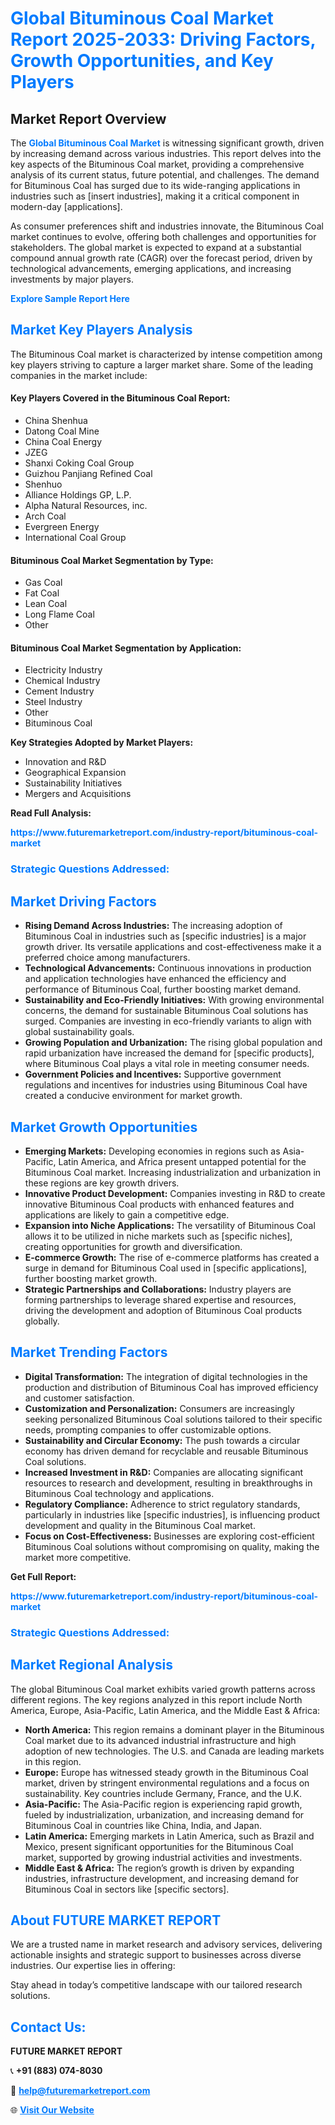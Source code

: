 <h1 style="color: #007BFF;">Global Bituminous Coal Market Report 2025-2033: Driving Factors, Growth Opportunities, and Key Players</h1>

<section id="overview">
<h2>Market Report Overview</h2>
<p>The <a href="https://www.futuremarketreport.com/industry-report/bituminous-coal-market" style="color: #007BFF; text-decoration: none;"><strong>Global Bituminous Coal Market</strong></a> is witnessing significant growth, driven by increasing demand across various industries. This report delves into the key aspects of the Bituminous Coal market, providing a comprehensive analysis of its current status, future potential, and challenges. The demand for Bituminous Coal has surged due to its wide-ranging applications in industries such as [insert industries], making it a critical component in modern-day [applications].</p>
<p>As consumer preferences shift and industries innovate, the Bituminous Coal market continues to evolve, offering both challenges and opportunities for stakeholders. The global market is expected to expand at a substantial compound annual growth rate (CAGR) over the forecast period, driven by technological advancements, emerging applications, and increasing investments by major players.</p>
</section>

<section id="overview">
<p><a href="https://www.futuremarketreport.com/request-sample/reportId=120096" style="color: #007BFF; text-decoration: none;"><strong>Explore Sample Report Here</strong></a></p>
</section>

<section id="key-players">
<h2 style="color: #007BFF;">Market Key Players Analysis</h2>
<p>The Bituminous Coal market is characterized by intense competition among key players striving to capture a larger market share. Some of the leading companies in the market include:</p>
<h4>Key Players Covered in the Bituminous Coal Report:</h4>
<ul><li>China Shenhua</li><li>Datong Coal Mine</li><li>China Coal Energy</li><li>JZEG</li><li>Shanxi Coking Coal Group</li><li>Guizhou Panjiang Refined Coal</li><li>Shenhuo</li><li>Alliance Holdings GP, L.P.</li><li>Alpha Natural Resources, inc.</li><li>Arch Coal</li><li>Evergreen Energy</li><li>International Coal Group</li></ul>
<h4>Bituminous Coal Market Segmentation by Type:</h4>
<ul><li>Gas Coal</li><li>Fat Coal</li><li>Lean Coal</li><li>Long Flame Coal</li><li>Other</li></ul>

<h4>Bituminous Coal Market Segmentation by Application:</h4>
<ul><li>Electricity Industry</li><li>Chemical Industry</li><li>Cement Industry</li><li>Steel Industry</li><li>Other</li><li>Bituminous Coal</li></ul>
<p><strong>Key Strategies Adopted by Market Players:</strong></p>
<ul>
<li>Innovation and R&D</li>
<li>Geographical Expansion</li>
<li>Sustainability Initiatives</li>
<li>Mergers and Acquisitions</li>
</ul>
</section>

<section>
<p><strong>Read Full Analysis: </strong></p><a href="https://www.futuremarketreport.com/industry-report/bituminous-coal-market" style="color: #007BFF; text-decoration: none;"><strong>https://www.futuremarketreport.com/industry-report/bituminous-coal-market</strong></a>
<h3 style="color: #007BFF;">Strategic Questions Addressed:</h3>
</section>

<section id="driving-factors">
<h2 style="color: #007BFF;">Market Driving Factors</h2>
<ul>
<li><strong>Rising Demand Across Industries:</strong> The increasing adoption of Bituminous Coal in industries such as [specific industries] is a major growth driver. Its versatile applications and cost-effectiveness make it a preferred choice among manufacturers.</li>
<li><strong>Technological Advancements:</strong> Continuous innovations in production and application technologies have enhanced the efficiency and performance of Bituminous Coal, further boosting market demand.</li>
<li><strong>Sustainability and Eco-Friendly Initiatives:</strong> With growing environmental concerns, the demand for sustainable Bituminous Coal solutions has surged. Companies are investing in eco-friendly variants to align with global sustainability goals.</li>
<li><strong>Growing Population and Urbanization:</strong> The rising global population and rapid urbanization have increased the demand for [specific products], where Bituminous Coal plays a vital role in meeting consumer needs.</li>
<li><strong>Government Policies and Incentives:</strong> Supportive government regulations and incentives for industries using Bituminous Coal have created a conducive environment for market growth.</li>
</ul>
</section>

<section id="growth-opportunities">
<h2 style="color: #007BFF;">Market Growth Opportunities</h2>
<ul>
<li><strong>Emerging Markets:</strong> Developing economies in regions such as Asia-Pacific, Latin America, and Africa present untapped potential for the Bituminous Coal market. Increasing industrialization and urbanization in these regions are key growth drivers.</li>
<li><strong>Innovative Product Development:</strong> Companies investing in R&D to create innovative Bituminous Coal products with enhanced features and applications are likely to gain a competitive edge.</li>
<li><strong>Expansion into Niche Applications:</strong> The versatility of Bituminous Coal allows it to be utilized in niche markets such as [specific niches], creating opportunities for growth and diversification.</li>
<li><strong>E-commerce Growth:</strong> The rise of e-commerce platforms has created a surge in demand for Bituminous Coal used in [specific applications], further boosting market growth.</li>
<li><strong>Strategic Partnerships and Collaborations:</strong> Industry players are forming partnerships to leverage shared expertise and resources, driving the development and adoption of Bituminous Coal products globally.</li>
</ul>
</section>

<section id="trending-factors">
<h2 style="color: #007BFF;">Market Trending Factors</h2>
<ul>
<li><strong>Digital Transformation:</strong> The integration of digital technologies in the production and distribution of Bituminous Coal has improved efficiency and customer satisfaction.</li>
<li><strong>Customization and Personalization:</strong> Consumers are increasingly seeking personalized Bituminous Coal solutions tailored to their specific needs, prompting companies to offer customizable options.</li>
<li><strong>Sustainability and Circular Economy:</strong> The push towards a circular economy has driven demand for recyclable and reusable Bituminous Coal solutions.</li>
<li><strong>Increased Investment in R&D:</strong> Companies are allocating significant resources to research and development, resulting in breakthroughs in Bituminous Coal technology and applications.</li>
<li><strong>Regulatory Compliance:</strong> Adherence to strict regulatory standards, particularly in industries like [specific industries], is influencing product development and quality in the Bituminous Coal market.</li>
<li><strong>Focus on Cost-Effectiveness:</strong> Businesses are exploring cost-efficient Bituminous Coal solutions without compromising on quality, making the market more competitive.</li>
</ul>
</section>

<section>
<p><strong>Get Full Report: </strong></p><a href="https://www.futuremarketreport.com/industry-report/bituminous-coal-market" style="color: #007BFF; text-decoration: none;"><strong>https://www.futuremarketreport.com/industry-report/bituminous-coal-market</strong></a>
<h3 style="color: #007BFF;">Strategic Questions Addressed:</h3>
</section>


<section id="regional-analysis">
<h2 style="color: #007BFF;">Market Regional Analysis</h2>
<p>The global Bituminous Coal market exhibits varied growth patterns across different regions. The key regions analyzed in this report include North America, Europe, Asia-Pacific, Latin America, and the Middle East & Africa:</p>
<ul>
<li><strong>North America:</strong> This region remains a dominant player in the Bituminous Coal market due to its advanced industrial infrastructure and high adoption of new technologies. The U.S. and Canada are leading markets in this region.</li>
<li><strong>Europe:</strong> Europe has witnessed steady growth in the Bituminous Coal market, driven by stringent environmental regulations and a focus on sustainability. Key countries include Germany, France, and the U.K.</li>
<li><strong>Asia-Pacific:</strong> The Asia-Pacific region is experiencing rapid growth, fueled by industrialization, urbanization, and increasing demand for Bituminous Coal in countries like China, India, and Japan.</li>
<li><strong>Latin America:</strong> Emerging markets in Latin America, such as Brazil and Mexico, present significant opportunities for the Bituminous Coal market, supported by growing industrial activities and investments.</li>
<li><strong>Middle East & Africa:</strong> The region’s growth is driven by expanding industries, infrastructure development, and increasing demand for Bituminous Coal in sectors like [specific sectors].</li>
</ul>
</section>

<footer>
<h2 style="color: #007BFF;">About FUTURE MARKET REPORT</h2>
<p>We are a trusted name in market research and advisory services, delivering actionable insights and strategic support to businesses across diverse industries. Our expertise lies in offering:</p>

<p>Stay ahead in today’s competitive landscape with our tailored research solutions.</p>

<h2 style="color: #007BFF;">Contact Us:</h2>
<p><strong>FUTURE MARKET REPORT</strong></p>
<p>📞 <strong>+91 (883) 074-8030</strong></p>
<p>📧 <strong><a href="mailto:help@futuremarketreport.com" style="color: #007BFF;">help@futuremarketreport.com</a></strong></p>
<p>🌐 <strong><a href="https://www.futuremarketreport.com/" style="color: #007BFF;">Visit Our Website</a></strong></p>
</footer>